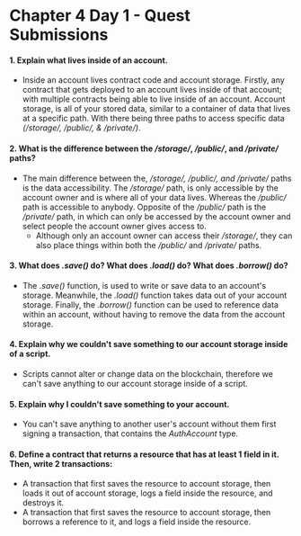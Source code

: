 # Chapter 4 Day 1 - Quest Submissions

#### 1. Explain what lives inside of an account.
- Inside an account lives contract code and account storage. Firstly, any contract that gets deployed to an account lives inside of that account; with multiple contracts being able to live inside of an account. Account storage, is all of your stored data, similar to a container of data that lives at a specific path. With there being three paths to access specific data _(/storage/, /public/, & /private/)_.  

#### 2. What is the difference between the _/storage/_, _/public/_, and _/private/_ paths?

- The main difference between the, _/storage/, /public/, and /private/_ paths is the data accessibility. The _/storage/_ path, is only accessible by the account owner and is where all of your data lives. Whereas the _/public/_ path is accessible to anybody. Opposite of the _/public/_ path is the _/private/_ path, in which can only be accessed by the account owner and select people the account owner gives access to. 
  - Although only an account owner can access their _/storage/_, they can also place things within both the _/public/_ and      _/private/_ paths. 

#### 3. What does _.save()_ do? What does _.load()_ do? What does _.borrow()_ do?

- The _.save()_ function, is used to write or save data to an account's storage. Meanwhile, the _.load()_ function takes data out of your account storage. Finally, the _.borrow()_ function can be used to reference data within an account, without having to remove the data from the account storage. 

#### 4. Explain why we couldn't save something to our account storage inside of a script.

- Scripts cannot alter or change data on the blockchain, therefore we can't save anything to our account storage inside of a script. 

#### 5. Explain why I couldn't save something to your account.

- You can't save anything to another user's account without them first signing a transaction, that contains the _AuthAccount_ type. 

#### 6. Define a contract that returns a resource that has at least 1 field in it. Then, write 2 transactions:
- A transaction that first saves the resource to account storage, then loads it out of account storage, logs a field inside the resource, and destroys it.
- A transaction that first saves the resource to account storage, then borrows a reference to it, and logs a field inside the resource.

```Cadence
  
```


